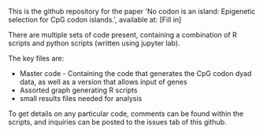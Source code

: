 This is the github repository for the paper 'No codon is an island: Epigenetic selection for CpG codon islands.', available at: [Fill in]

There are multiple sets of code present, containing a combination of R scripts and python scripts (written using jupyter lab). 

The key files are:
- Master code - Containing the code that generates the CpG codon dyad data, as well as a version that allows input of genes
- Assorted graph generating R scripts
- small results files needed for analysis

To get details on any particular code, comments can be found within the scripts, and inquiries can be posted to the issues tab of this github. 
